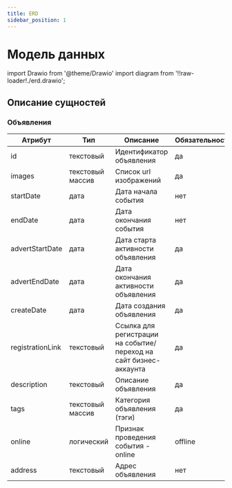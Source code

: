 ```yaml
---
title: ERD
sidebar_position: 1
---
```


# Модель данных

import Drawio from '@theme/Drawio'
import diagram from '!!raw-loader!./erd.drawio';

<Drawio content={diagram} editable={false} />


## Описание сущностей

### Объявления
| Атрибут | Тип     | Описание              |  Обязательность |
| -------- | ------- | --------------------- | ------------- |
| id |	текстовый |	Идентификатор объявления |	да |
| images |	текстовый массив |	Список url изображений |	да
| startDate	| дата |	Дата начала события |	нет |
| endDate |	дата |	Дата окончания события |	нет |
| advertStartDate |	дата |	Дата старта активности объявления |	да|
| advertEndDate |	дата |	Дата окончания активности объявления |	да|
| createDate |	дата |	Дата создания объявления |	да|
| registrationLink |	текстовый	|Ссылка для регистрации на событие/переход на сайт бизнес-аккаунта |	да|
| description |	текстовый	| Описание объявления |	да|
| tags |	текстовый массив |	Категория объявления (тэги)	| да|
| online |	логический | Признак проведения события - online|offline |	да|
| address |	текстовый |	Адрес объявления |	нет|
